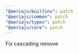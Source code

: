 ```yaml
---
"@aeriajs/builtins": patch
"@aeriajs/common": patch
"@aeriajs/types": patch
"@aeriajs/core": patch
---
```


Fix cascading remove
